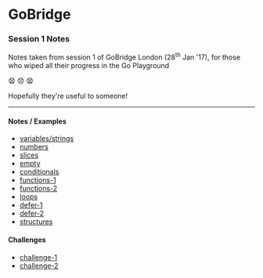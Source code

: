 # GoBridge

### Session 1 Notes

Notes taken from session 1 of GoBridge London (28<sup>th</sup> Jan '17), for those who wiped all their progress in the Go Playground

:anguished: :disappointed: :anguished:

Hopefully they're useful to someone!

---

#### Notes / Examples
- [variables/strings](notes/variables-strings.go)
- [numbers](notes/numbers.go)
- [slices](notes/slices.go)
- [empty](notes/empty.go)
- [conditionals](notes/conditionals.go)
- [functions-1](notes/functions-1.go)
- [functions-2](notes/functions-2.go)
- [loops](notes/loops.go)
- [defer-1](notes/defer-1.go)
- [defer-2](notes/defer-2.go)
- [structures](notes/structures.go)

#### Challenges
- [challenge-1](challenges/challenge-1.go)
- [challenge-2](challenges/challenge-2.go)
